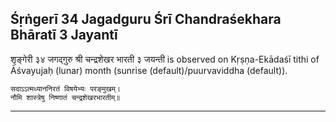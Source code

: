 ## Śṛṅgerī 34 Jagadguru Śrī Chandraśekhara Bhāratī 3 Jayantī
शृङ्गेरी ३४ जगद्गुरु श्री चन्द्रशेखर भारती ३ जयन्ती is observed on Kṛṣṇa-Ekādaśī tithi of Āśvayujaḥ (lunar) month (sunrise (default)/puurvaviddha (default)).



```
सदाऽऽत्मध्याननिरतं विषयेभ्यः परङ्मुखम्।
नौमि शास्त्रेषु निष्णातं चन्द्रशेखरभारतीम्॥
```

---
